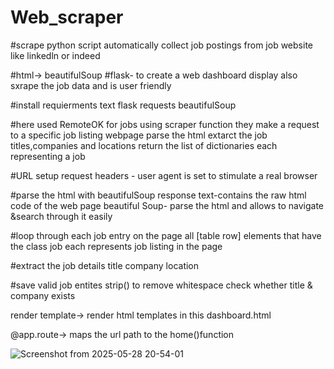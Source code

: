 # Web_scraper

#scrape 
python script automatically collect job postings from job website like linkedln or indeed

#html-> beautifulSoup
#flask-
to create a web dashboard display also sxrape the job data and is user friendly

#install requierments text
flask
requests
beautifulSoup

#here used RemoteOK for jobs
 using scraper function they make a request to a specific job listing webpage
 parse the html
 extarct the job titles,companies and locations
 return the list of dictionaries each representing a job

 #URL setup
 request headers - user agent is set to stimulate a real browser
 
#parse the html with beautifulSoup
response text-contains the raw html code of the web page
beautiful Soup- parse the html and allows to navigate &search through it easily

#loop through each job entry on the page
all <tr> [table row] elements that have the class job
each <tr> represents job listing in the page 

#extract the job details
title 
company
location 

#save valid job entites 
strip() to remove whitespace 
check whether title & company exists

render template-> render html templates in this dashboard.html

@app.route-> maps the url path to the home()function


![Screenshot from 2025-05-28 20-54-01](https://github.com/user-attachments/assets/39a76e47-72a3-423e-9a3d-97d9e9c05204)




